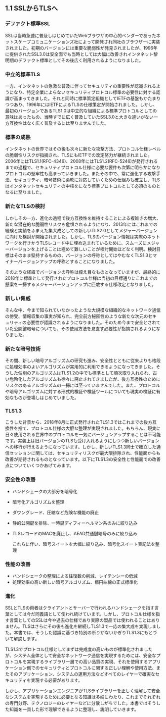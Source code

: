 ## 1.1 SSLからTLSへ

### デファクト標準SSL
SSLは当時急速に普及しはじめていたWebブラウザの中心的ベンダーであったネットスケープコミュニケーションズ社によって開発され同社のブラウザーに実装されました。初期のバージョンには重要な脆弱性が発見されましたが、1996年に提供されたSSL3.0は安全面でも当時としては大幅に改善されインタネット黎明期のデファクト標準としてその後広く利用されるようになりました。

### 中立的標準TLS
一方、インタネットの急激な普及に伴ってセキュリティの重要性が認識されるようになり、特定企業によらないセキュリティプロトコル標準の必要性に対する認識が高まってきました。それと同時に標準策定組織としてIETFの基盤もかたまりつつあり、1996年にはIETFによるTLSの仕様策定が開始されました。しかし、最初のバージョンであるTLS1.0は中立的な組織による標準プロトコルとしての意味はあったもの、当時すでに広く普及していたSSL3.0と大きな違いがない一方互換性はなく広く普及するには至りませんでした。

### 標準の成熟
インタネットの世界ではその後も次々に新たな攻撃方法、プロトコル仕様レベルの脆弱性リスクが指摘され、TLSにもIETFでの改定努力が継続されました。2006年にはTLS1.1(RFC-4346)、2008年にはTLS1.2(RFC-5246)が発行されるまでの過程で、セキュリティプロトコル仕様に必要な要件も次第に明らかになりプロトコルの堅牢性も高まっていきました。またその中で、常に進化する攻撃手法、セキュリティ、暗号技術に柔軟に対応していくための仕組みも確立し、TLSはインタネットセキュリティの中核をになう標準プロトコルとして必須のものとなるに至りました。

### 新たなTLSの検討
しかしその一方、進化の過程で後方互換性を維持することによる複雑さの増大、新たな潜在的な脆弱性リスクも危惧されるようになり、2013年にはこれまでの経験と実績をふまえた集大成としての新しいTLS2.0としてメジャーバージョンに向けた検討が開始されました。しかし、TLSのバージョン情報は実際のネットワークを行きかうTLSレコード中に埋め込まれているために、スムーズにメジャーバージョンを上げることは極めて難しいことが検討開始ほどなく判明。検討目標はそのまま堅持するものの、バージョンの呼称としてはやむなくTLS1.3とマイナーバージョンアップの呼称とすることになりました。

そのような経緯でバージョンの呼称は控え目なものとなっていますが、最終的に2018年に標準として発行されたプロトコル仕様は当初の目標通りにこれまでの懸案を一掃するメジャーバージョンアップに匹敵する仕様改定となりました。

### 新しい脅威
そんな中、今まで知られていなかったような大規模な組織的なネットワーク通信の傍受、情報収集の事実が知られ、完全前方秘匿性のような新たな次元のセキュリティの必要性が認識されるようになりました。そのため今まで安全とされていた公開鍵暗号についても、その使用方法を見直す必要性が指摘されるようになりました。

### 新たな暗号技術
その間、新しい暗号アルゴリズムの研究も進み、安全性とともに従来よりも格段に処理効率のよいアルゴリズムが実用的に利用できるようになってきました。そうした個別のアルゴリズムはTLS1.2の中でも標準として順次取り入れられ、古い危殆化したアルゴリズムも徐々に廃止されてきましたが、後方互換性のためにリスクのあるアルゴリズムの一掃には至っていませんでした。また、プロトコルや暗号アルゴリズムに対する形式的検証や検証ツールについても現実の検証に有効なものが登場しはじめていました。

### TLS1.3
こうした背景から、2018年8月に正式発行されたTLS1.3ではこれまでの後方互換性を捨て、プロトコル仕様の大胆な整理が実現されました。もちろん、現実に日々使用される世界中のプロトコルを一気にバージョンアップすることは不可能です。実装上は旧バージョンのTLSも受け入れるようにしつつ新しいバージョンへの移行が行えるようになっています。しかし、新しいTLS1.3同士で確立した通信セッションに関しては、セキュリティリスクが最大限排除され、性能面からも改善が期待されるものとなっています。以下にTLS1.3の安全性と性能面での改善点についていくつかあげてみます。

###  安全性の改善
-	ハンドシェークの大部分を暗号化
-	暗号化アルゴリズムを整理
-	ダウングレード、圧縮など危険な機能の廃止
- 静的公開鍵を排除、一時鍵ディフィーヘルマン系のみに絞り込み
- TLSレコードのMACを廃止し、AEAD共通鍵暗号のみに絞り込み

    これらに伴い、暗号スイートを大幅に絞り込み、暗号化スイート表記法を整理


### 性能の改善
-	ハンドシェークの整理による往復数の削減、レイテンシーの低減
-	処理効率の高い新しい暗号アルゴリズム、楕円曲線の正式標準化


### 進化
SSLとTLSの両者はクライアントとサーバーで行われるハンドシェークを指す言葉としては今だ同義語として使われ続けています。しかし、プロトコル仕様を指す言葉としてのSSLは今や過去の仕様であり実際の製品では使われることはありません。TLSはさらにその後も進化を継続しTLS1.3で一応の集大成を実現しました。本書では、そうした認識に基づき特別の断りがないかぎりTLS1.3にもとづいて解説します。

TLS1.3でプロトコル仕様としてまずは完成度の高いものが標準化されましたが、システム全体として安全なネットワーク通信を実現するためには、安全なプロトコルを実現するライブラリー層での高い品質の実現、それを使用するアプリケーション側でのセキュリティとプロトコルに関する正しい理解や使用方法、またそのアプリケーション、システムの運用方法などすべてのレイヤーで確実なセキュリティを実現する必要があります。

しかし、アプリケーションエンジニアがTLSライブラリーを正しく理解して安全なシステムを実現するために必要となる知識は多岐にわたり、これまでそれぞれの専門分野、テクノロジーのレイヤーなどに分散しがちでした。本書ではそうした知識を一貫した形で理解できるように整理し、説明していきます。
